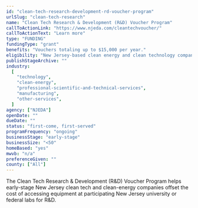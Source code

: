 ```yaml
---
id: "clean-tech-research-development-rd-voucher-program"
urlSlug: "clean-tech-research"
name: "Clean Tech Research & Development (R&D) Voucher Program"
callToActionLink: "https://www.njeda.com/cleantechvoucher/"
callToActionText: "Learn more"
type: "FUNDING"
fundingType: "grant"
benefits: "Vouchers totaling up to $15,000 per year."
eligibility: "New Jersey-based clean energy and clean technology companies with 50 or fewer full-time equivalent employees."
publishStageArchive: ""
industry:
  [
    "technology",
    "clean-energy",
    "professional-scientific-and-technical-services",
    "manufacturing",
    "other-services",
  ]
agency: ["NJEDA"]
openDate: ""
dueDate: ""
status: "first-come, first-served"
programFrequency: "ongoing"
businessStage: "early-stage"
businessSize: "<50"
homeBased: "yes"
mwvb: "n/a"
preferenceGiven: ""
county: ["All"]
---
```


The Clean Tech Research & Development (R&D) Voucher Program helps early-stage New Jersey clean tech and clean-energy companies offset the cost of accessing equipment at participating New Jersey university or federal labs for R&D.
